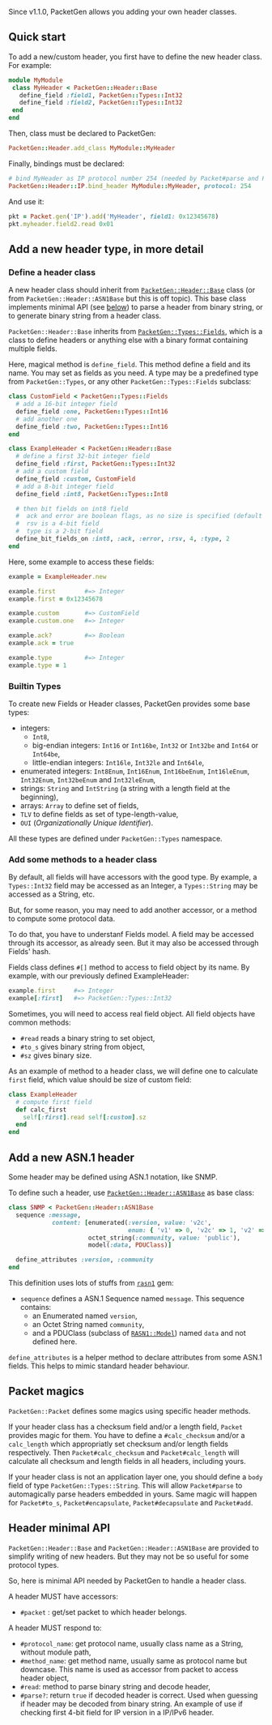 Since v1.1.0, PacketGen allows you adding your own header classes.

## Quick start
To add a new/custom header, you first have to define the new header class. For example:

```ruby
module MyModule
 class MyHeader < PacketGen::Header::Base
   define_field :field1, PacketGen::Types::Int32   
   define_field :field2, PacketGen::Types::Int32   
 end
end
```

Then, class must be declared to PacketGen:

```ruby
PacketGen::Header.add_class MyModule::MyHeader
```

Finally, bindings must be declared:

```ruby
# bind MyHeader as IP protocol number 254 (needed by Packet#parse and Packet#add)
PacketGen::Header::IP.bind_header MyModule::MyHeader, protocol: 254
```

And use it:

```ruby
pkt = Packet.gen('IP').add('MyHeader', field1: 0x12345678)
pkt.myheader.field2.read 0x01
```

## Add a new header type, in more detail

### Define a header class
A new header class should inherit from [`PacketGen::Header::Base`](http://www.rubydoc.info/gems/packetgen/PacketGen/Header/Base) class (or from `PacketGen::Header::ASN1Base` but this is off topic). This base class
implements minimal API (see [below](#header-minimal-api)) to parse a header from binary
string, or to generate binary string from a header class.

`PacketGen::Header::Base` inherits from  [`PacketGen::Types::Fields`](http://www.rubydoc.info/gems/packetgen/PacketGen/Types/Fields), which is a class to define headers or anything else with a binary format containing multiple fields.

Here, magical method is `define_field`. This method define a field and its name. You may set as fields as you need. A type may be a predefined type from `PacketGen::Types`, or any other `PacketGen::Types::Fields` subclass:

```ruby
class CustomField < PacketGen::Types::Fields
  # add a 16-bit integer field
  define_field :one, PacketGen::Types::Int16
  # add another one
  define_field :two, PacketGen::Types::Int16
end

class ExampleHeader < PacketGen::Header::Base
  # define a first 32-bit integer field
  define_field :first, PacketGen::Types::Int32
  # add a custom field
  define_field :custom, CustomField
  # add a 8-bit integer field
  define_field :int8, PacketGen::Types::Int8

  # then bit fields on int8 field
  #  ack and error are boolean flags, as no size is specified (default to 1)
  #  rsv is a 4-bit field
  #  type is a 2-bit field
  define_bit_fields_on :int8, :ack, :error, :rsv, 4, :type, 2
end
```

Here, some example to access these fields:

```ruby
example = ExampleHeader.new

example.first        #=> Integer
example.first = 0x12345678

example.custom       #=> CustomField
example.custom.one   #=> Integer

example.ack?         #=> Boolean
example.ack = true

example.type         #=> Integer
example.type = 1
```

### Builtin Types

To create new Fields or Header classes, PacketGen provides some base types:
* integers:
  * `Int8`,
  * big-endian integers: `Int16` or `Int16be`, `Int32` or `Int32be` and `Int64` or `Int64be`,
  * little-endian integers: `Int16le`, `Int32le` and `Int64le`,
* enumerated integers: `Int8Enum`, `Int16Enum`, `Int16beEnum`, `Int16leEnum`, `Int32Enum`, `Int32beEnum` and `Int32leEnum`,
* strings: `String` and `IntString` (a string with a length field at the beginning),
* arrays: `Array` to define set of fields,
* `TLV` to define fields as set of type-length-value,
* `OUI` (_Organizationally Unique Identifier_).

All these types are defined under `PacketGen::Types` namespace.

### Add some methods to a header class
By default, all fields will have accessors with the good type. By example, a `Types::Int32` field may be accessed as an Integer, a `Types::String` may be accessed as a String, etc.

But, for some reason, you may need to add another accessor, or a method to compute some protocol data.

To do that, you have to understanf Fields model. A field may be accessed through its accessor, as already seen. But it may also be accessed through Fields' hash.

Fields class defines `#[]` method to access to field object by its name. By example, with our previously defined ExampleHeader:

```ruby
example.first     #=> Integer
example[:first]   #=> PacketGen::Types::Int32
```

Sometimes, you will need to access real field object. All field objects have common methods:
* `#read` reads a binary string to set object,
* `#to_s` gives binary string from object,
* `#sz` gives binary size.

As an example of method to a header class, we will define one to calculate `first` field, which value should be size of custom field:

```ruby
class ExampleHeader
  # compute first field
  def calc_first
    self[:first].read self[:custom].sz
  end
end
```

## Add a new ASN.1 header

Some header may be defined using ASN.1 notation, like SNMP.

To define such a header, use [`PacketGen::Header::ASN1Base`](http://www.rubydoc.info/gems/packetgen/PacketGen/Header/ASN1Base) as base class:

```ruby
class SNMP < PacketGen::Header::ASN1Base
  sequence :message,
            content: [enumerated(:version, value: 'v2c',
                                 enum: { 'v1' => 0, 'v2c' => 1, 'v2' => 2, 'v3' =>}),
                      octet_string(:community, value: 'public'),
                      model(:data, PDUClass)]

  define_attributes :version, :community
end
```

This definition uses lots of stuffs from [`rasn1`](https://github.com/sdaubert/rasn1/wiki) gem:
* `sequence` defines a ASN.1 Sequence named `message`. This sequence contains:
  * an Enumerated named `version`,
  * an Octet String named `community`,
  * and a PDUClass (subclass of [`RASN1::Model`](http://www.rubydoc.info/gems/rasn1/RASN1/Model)) named `data` and not defined here.

`define_attributes` is a helper method to declare attributes from some ASN.1
fields. This helps to mimic standard header behaviour.

## Packet magics
`PacketGen::Packet` defines some magics using specific header methods.

If your header class has a checksum field and/or a length field, `Packet` provides magic for them. You have to define a `#calc_checksum` and/or a `calc_length` which appropriatly set checksum and/or length fields respectively.
Then `Packet#calc_checksum` and `Packet#calc_length` will calculate all checksum and length fields in all headers, including yours.

If your header class is not an application layer one, you should define a `body` field of type `PacketGen::Types::String`. This will allow `Packet#parse` to automagically parse headers embedded in yours. Same magic will happen for `Packet#to_s`, `Packet#encapsulate`, `Packet#decapsulate` and `Packet#add`.

## Header minimal API

`PacketGen::Header::Base` and `PacketGen::Header::ASN1Base` are provided to simplify
writing of new headers. But they may not be so useful for some protocol types.

So, here is minimal API needed by PacketGen to handle a header class.

A header MUST have accessors:
* `#packet` : get/set packet to which header belongs.

A header MUST respond to:
* `#protocol_name`: get protocol name, usually class name as a String, without
   module path,
* `#method_name`: get method name, usually same as protocol name but downcase.
  This name is used as accessor from packet to access header object,
* `#read`: method to parse binary string and decode header,
* `#parse?`: return `true` if decoded header is correct. Used when guessing if
  header may be decoded from binary string. An example of use if checking first
  4-bit field for IP version in a IP/IPv6 header.

